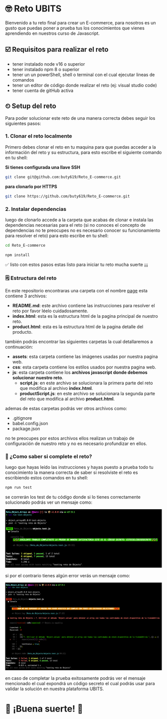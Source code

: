 # 🤓 Reto UBITS

Bienvenido a tu reto final para crear un E-commerce, para nosotros es un gusto que puedas poner a prueba tus los conocimientos que vienes aprendiendo en nuestros curso de Javascript.

## ☑️ Requisitos para realizar el reto

- tener instalado node v16 o superior
- tener instalado npm 8 o superior
- tener un un powerShell, shell o terminal con el cual ejecutar lineas de comandos
- tener un editor de código donde realizar el reto (ej: visual studio code)
- tener cuenta de gitHub activa

## ⏲ Setup del reto

Para poder solucionar este reto de una manera correcta debes seguir los siguientes pasos:

### 1. Clonar el reto localmente

Primero debes clonar el reto en tu maquina para que puedas acceder a la información del reto y su estructura, para esto escribe el siguiente comando en tu shell:

**Si tienes configurada una llave SSH**

```bash
git clone git@github.com:buty619/Reto_E-commerce.git
```

**para clonarlo por HTTPS**

```bash
git clone https://github.com/buty619/Reto_E-commerce.git
```

### 2. Instalar dependencias

luego de clonarlo accede a la carpeta que acabas de clonar e instala las dependencias necesarias para el reto (si no conoces el concepto de dependencias no te preocupes no es necesario conocer su funcionamiento para resolver el reto) para esto escribe en tu shell:

```bash
cd Reto_E-commerce
```

```bash
npm install
```

✅ listo con estos pasos estas listo para iniciar tu reto mucha suerte ¡¡¡

### 🗒 Estructura del reto

En este repositorio encontraras una carpeta con el nombre [page](https://github.com/buty619/Reto_E-commerce/tree/main/page) esta contiene 3 archivos:

- **README.md**: este archivo contiene las instrucciones para resolver el reto por favor léelo cuidadosamente.
- **index.html**: esta es la estructura html de la pagina principal de nuestro reto.
- **product.html**: esta es la estructura html de la pagina detalle del producto.

también podrás encontrar las siguientes carpetas la cual detallaremos a continuación:

- **assets**: esta carpeta contiene las imágenes usadas por nuestra pagina web.
- **css**: esta carpeta contiene los estilos usados por nuestra pagina web.
- **js**: esta carpeta contiene los **archivos javascript donde debemos solucionar nuestro reto**.
  - **script.js**: en este archivo se solucionara la primera parte del reto que modifica al archivo **index.html**.
  - **productScript.js**: en este archivo se solucionara la segunda parte del reto que modifica al archivo **product.html**.

ademas de estas carpetas podrás ver otros archivos como:

- .gitignore
- babel.config.json
- package.json

no te preocupes por estos archivos ellos realizan un trabajo de configuración de nuestro reto y no es necesario profundizar en ellos.

### 🚀 ¿Como saber si complete el reto?

luego que hayas leído las instrucciones y hayas puesto a prueba todo tu conocimiento la manera correcta de saber si resolviste el reto es escribiendo estos comandos en tu shell:

```bash
npm run test
```

se correrán los test de tu código donde si lo tienes correctamente solucionado podrás ver un mensaje como:

<p align="center">
  <img src="./img/m1.png"/>
</p>

si por el contrario tienes algún error verás un mensaje como:

<p align="center">
  <img src="./img/m2.png"/>
</p>

en caso de completar la prueba exitosamente podrás ver el mensaje mencionado el cual expondrá un código secreto el cual podrás usar para validar la solución en nuestra plataforma UBITS.

# 🥳 ¡Buena suerte! 🥳
